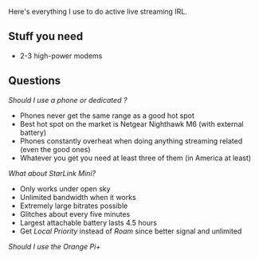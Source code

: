 Here's everything I use to do active live streaming IRL.

## Stuff you need

- 2-3 high-power modems

## Questions

*Should I use a phone or dedicated ?*

- Phones never get the same range as a good hot spot
- Best hot spot on the market is Netgear Nighthawk M6 (with external battery)
- Phones constantly overheat when doing anything streaming related (even the good ones)
- Whatever you get you need at least three of them (in America at least)

*What about StarLink Mini?*

- Only works under open sky
- Unlimited bandwidth when it works
- Extremely large bitrates possible
- Glitches about every five minutes
- Largest attachable battery lasts 4.5 hours
- Get *Local Priority* instead of *Roam* since better signal and unlimited

*Should I use the Orange Pi+*

